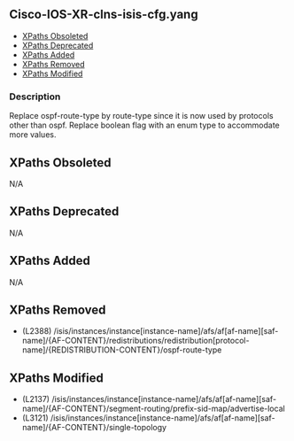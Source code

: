 ## Cisco-IOS-XR-clns-isis-cfg.yang

- [XPaths Obsoleted](#xpaths-obsoleted)
- [XPaths Deprecated](#xpaths-deprecated)
- [XPaths Added](#xpaths-added)
- [XPaths Removed](#xpaths-removed)
- [XPaths Modified](#xpaths-modified)

### Description

Replace ospf-route-type by route-type since it is now used by protocols other than ospf. Replace boolean flag with an enum type to accommodate more values.

## XPaths Obsoleted

N/A

## XPaths Deprecated

N/A

## XPaths Added

N/A

## XPaths Removed

- (L2388)	/isis/instances/instance[instance-name]/afs/af[af-name][saf-name]/{AF-CONTENT}/redistributions/redistribution[protocol-name]/{REDISTRIBUTION-CONTENT}/ospf-route-type

## XPaths Modified

- (L2137)	/isis/instances/instance[instance-name]/afs/af[af-name][saf-name]/{AF-CONTENT}/segment-routing/prefix-sid-map/advertise-local
- (L3121)	/isis/instances/instance[instance-name]/afs/af[af-name][saf-name]/{AF-CONTENT}/single-topology

